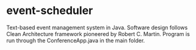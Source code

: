# event-scheduler
Text-based event management system in Java. Software design follows Clean Architecture framework pioneered by Robert C. Martin. Program is run through the ConferenceApp.java in the main folder.
